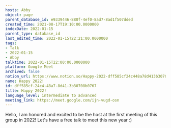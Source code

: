 ```yaml
---
hosts: Abby
object: page
parent_database_id: e9339446-880f-4ef0-8ad7-8ad1f507dded
created_time: 2021-08-17T19:10:00.0000000
indexDate: 2022-01-15
parent_type: database_id
last_edited_time: 2022-01-15T22:21:00.0000000
tags:
- Talk
- 2022-01-15
- Abby
talktime: 2022-01-15T22:00:00.0000000
platform: Google Meet
archived: false
notion_url: https://www.notion.so/Happy-2022-dff585cf24c448a78d413b30708b0767
name: Happy 2022!
id: dff585cf-24c4-48a7-8d41-3b30708b0767
title: Happy 2022!
language_level: intermediate to advanced
meeting_link: https://meet.google.com/ijn-vugd-osn
---
```


Hello, I am honored and excited to be the host at the first meeting of this group in 2022! Let's have a free talk to meet this new year :)





